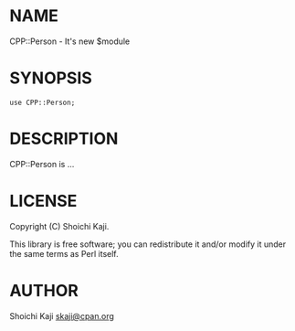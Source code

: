 # NAME

CPP::Person - It's new $module

# SYNOPSIS

    use CPP::Person;

# DESCRIPTION

CPP::Person is ...

# LICENSE

Copyright (C) Shoichi Kaji.

This library is free software; you can redistribute it and/or modify
it under the same terms as Perl itself.

# AUTHOR

Shoichi Kaji <skaji@cpan.org>

